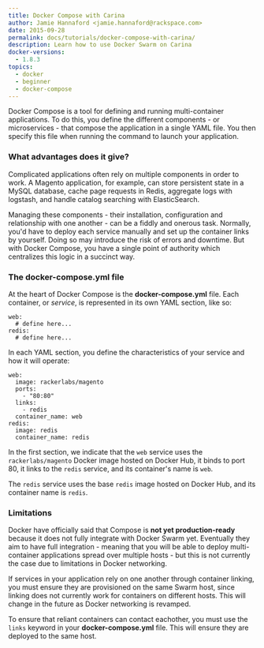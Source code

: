 ```yaml
---
title: Docker Compose with Carina
author: Jamie Hannaford <jamie.hannaford@rackspace.com>
date: 2015-09-28
permalink: docs/tutorials/docker-compose-with-carina/
description: Learn how to use Docker Swarm on Carina
docker-versions:
  - 1.8.3
topics:
  - docker
  - beginner
  - docker-compose
---
```


Docker Compose is a tool for defining and running multi-container applications.
To do this, you define the different components - or microservices - that
compose the application in a single YAML file. You then specify this file
when running the command to launch your application.

### What advantages does it give?

Complicated applications often rely on multiple components in order to work.
A Magento application, for example, can store persistent state in a MySQL
database, cache page requests in Redis, aggregate logs with logstash, and
handle catalog searching with ElasticSearch.

Managing these components - their installation, configuration and relationship
with one another - can be a fiddly and onerous task. Normally, you'd have to
deploy each service manually and set up the container links by yourself. Doing
so may introduce the risk of errors and downtime. But with Docker Compose, you
have a single point of authority which centralizes this logic in a succinct way.

### The docker-compose.yml file

At the heart of Docker Compose is the **docker-compose.yml** file. Each
container, or _service_, is represented in its own YAML section, like so:
```
web:
  # define here...
redis:
  # define here...
```

In each YAML section, you define the characteristics of your service and how it
will operate:

```
web:
  image: rackerlabs/magento
  ports:
    - "80:80"
  links:
    - redis
  container_name: web
redis:
  image: redis
  container_name: redis
```

In the first section, we indicate that the `web` service uses the `rackerlabs/magento`
Docker image hosted on Docker Hub, it binds to port 80, it links to the `redis`
service, and its container's name is `web`.

The `redis` service uses the base `redis` image hosted on Docker Hub, and its
container name is `redis`.

### Limitations

Docker have officially said that Compose is **not yet production-ready** because
it does not fully integrate with Docker Swarm yet. Eventually they aim to have
full integration - meaning that you will be able to deploy multi-container
applications spread over multiple hosts - but this is not currently the case
due to limitations in Docker networking.

If services in your application rely on one another through container linking,
you must ensure they are provisioned on the same Swarm host, since linking
does not currently work for containers on different hosts. This will change
in the future as Docker networking is revamped.

To ensure that reliant containers can contact eachother, you must use the
`links` keyword in your **docker-compose.yml** file. This will ensure they are
deployed to the same host.
